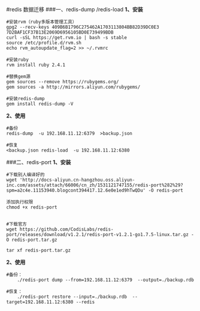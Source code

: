 #redis 数据迁移
###一、redis-dump /redis-load
**1、安装**

    #安装rvm（ruby多版本管理工具）
    gpg2 --recv-keys 409B6B1796C275462A1703113804BB82D39DC0E3 7D2BAF1CF37B13E2069D6956105BD0E739499BDB
    curl -sSL https://get.rvm.io | bash -s stable
    source /etc/profile.d/rvm.sh 
    echo rvm_autoupdate_flag=2 >> ~/.rvmrc

    #安装ruby
    rvm install ruby 2.4.1 

    #替换gem源
    gem sources --remove https://rubygems.org/
    gem sources -a http://mirrors.aliyun.com/rubygems/

    #安装redis-dump
    gem install redis-dump -V

**2、使用**
    
    #备份
    redis-dump  -u 192.168.11.12:6379  >backup.json

    #恢复
    <backup.json redis-load  -u 192.168.11.12:6380




###二、redis-port
**1、安装**

    

    #下载别人编译好的
    wget 'http://docs-aliyun.cn-hangzhou.oss.aliyun-inc.com/assets/attach/66006/cn_zh/1531121747155/redis-port%282%29?spm=a2c4e.11153940.blogcont394417.12.6e0e1ed9hTwQDu' -O redis-port

    添加执行权限
    chmod +x redis-port


    #下载官方
    wget https://github.com/CodisLabs/redis-port/releases/download/v1.2.1/redis-port-v1.2.1-go1.7.5-linux.tar.gz -O redis-port.tar.gz
    
    tar xf redis-port.tar.gz

    

**2、使用**

    #备份：
        ./redis-port dump --from=192.168.11.12:6379  --output=./backup.rdb 

    #恢复：
        ./redis-port restore --input=./backup.rdb  --target=192.168.11.12:6380 --redis
